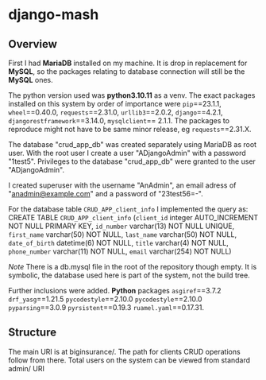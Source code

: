 # django-mash

## Overview

First I had **MariaDB** installed on my machine. It is drop in replacement for **MySQL**, so the packages relating to database connection will still be the **MySQL** ones.

The python version used was **python3.10.11** as a venv. The exact packages installed on this system by order of importance were `pip`==23.1.1, `wheel`==0.40.0, `requests`==2.31.0, `urllib3`==2.0.2, `django`==4.2.1, `djangorestframework`==3.14.0, `mysqlclient`== 2.1.1. The packages to reproduce might not have to be same minor release, eg `requests`==2.31.X.

The database "crud_app_db" was created separately using MariaDB as root user. With the root user I create a user "ADjangoAdmin" with a password "1test5". Privileges to the database "crud_app_db" were granted to the user "ADjangoAdmin".

I created superuser with the username "AnAdmin", an email adress of "anadmin@example.com" and a password of "23test56=-".

For the database table `CRUD_APP_client_info` I implemented the query as:
CREATE TABLE `CRUD_APP_client_info` (`client_id` integer AUTO_INCREMENT NOT NULL PRIMARY KEY, `id_number` varchar(13) NOT NULL UNIQUE, `first_name` varchar(50) NOT NULL, `last_name` varchar(50) NOT NULL, `date_of_birth` datetime(6) NOT NULL, `title` varchar(4) NOT NULL, `phone_number` varchar(11) NOT NULL, `email` varchar(254) NOT NULL)

_Note_ There is a db.mysql file in the root of the repository though empty. It is symbolic, the database used here is part of the system, not the build tree.

Further inclusions were added. **Python** packages `asgiref`==3.7.2 `drf_yasg`==1.21.5 `pycodestyle`==2.10.0 `pycodestyle`==2.10.0 `pyparsing`==3.0.9 `pyrsistent`==0.19.3 `ruamel.yaml`==0.17.31.

## Structure

The main URI is at biginsurance/. The path for clients CRUD operations follow from there. Total users on the system can be viewed from standard admin/ URI
